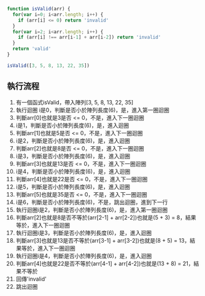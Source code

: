 ``` js
function isValid(arr) {
  for(var i=0; i<arr.length; i++) {
    if (arr[i] <= 0) return 'invalid'
  }
  for(var i=2; i<arr.length; i++) {
    if (arr[i] !== arr[i-1] + arr[i-2]) return 'invalid'
  }
  return 'valid'
}

isValid([3, 5, 8, 13, 22, 35])
```

## 執行流程
1. 有一個函式isValid，帶入陣列[3, 5, 8, 13, 22, 35]
2. 執行迴圈 i是0，判斷是否小於陣列長度(6)，是，進入第一圈迴圈
3. 判斷arr[0]也就是3是否 <= 0，不是，進入下一圈迴圈
4. i是1，判斷是否小於陣列長度(6)，是，進入迴圈
5. 判斷arr[1]也就是5是否 <= 0，不是，進入下一圈迴圈
6. i是2，判斷是否小於陣列長度(6)，是，進入迴圈
7. 判斷arr[2]也就是8是否 <= 0，不是，進入下一圈迴圈
8. i是3，判斷是否小於陣列長度(6)，是，進入迴圈
9. 判斷arr[3]也就是13是否 <= 0，不是，進入下一圈迴圈
10. i是4，判斷是否小於陣列長度(6)，是，進入迴圈
11. 判斷arr[4]也就是22是否 <= 0，不是，進入下一圈迴圈
12. i是5，判斷是否小於陣列長度(6)，是，進入迴圈
13. 判斷arr[5]也就是35是否 <= 0，不是，進入下一圈迴圈
14. i是6，判斷是否小於陣列長度(6)，不是，跳出迴圈，進到下一行
15. 執行迴圈i是2，判斷是否小於陣列長度(6)，是，進入第一圈迴圈
16. 判斷arr[2]也就是8是否不等於(arr[2-1] + arr[2-2])也就是(5 + 3) = 8，結果等於，進入下一圈迴圈
17. 執行迴圈i是3，判斷是否小於陣列長度(6)，是，進入迴圈
18. 判斷arr[3]也就是13是否不等於(arr[3-1] + arr[3-2])也就是(8 + 5) = 13，結果等於，進入下一圈迴圈
19. 執行迴圈i是4，判斷是否小於陣列長度(6)，是，進入迴圈
20. 判斷arr[4]也就是22是否不等於(arr[4-1] + arr[4-2])也就是(13 + 8) = 21，結果不等於
21. 回傳'invalid'
22. 跳出迴圈